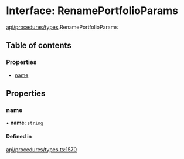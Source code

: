 # Interface: RenamePortfolioParams

[api/procedures/types](../wiki/api.procedures.types).RenamePortfolioParams

## Table of contents

### Properties

- [name](../wiki/api.procedures.types.RenamePortfolioParams#name)

## Properties

### name

• **name**: `string`

#### Defined in

[api/procedures/types.ts:1570](https://github.com/PolymeshAssociation/polymesh-sdk/blob/9a8715021/src/api/procedures/types.ts#L1570)
